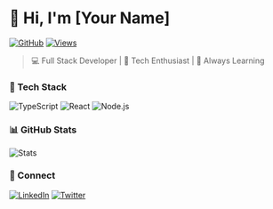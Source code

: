 
# 👋 Hi, I'm [Your Name]

[![GitHub](https://img.shields.io/github/followers/yourusername?label=Follow&style=social)](https://github.com/yourusername)
[![Views](https://komarev.com/ghpvc/?username=yourusername&color=blueviolet)](https://github.com/yourusername)

> 💻 Full Stack Developer | 🚀 Tech Enthusiast | 🌱 Always Learning

### 🔨 Tech Stack
![TypeScript](https://img.shields.io/badge/-TypeScript-3178C6?style=flat-square&logo=typescript&logoColor=white)
![React](https://img.shields.io/badge/-React-61DAFB?style=flat-square&logo=react&logoColor=black)
![Node.js](https://img.shields.io/badge/-Node.js-339933?style=flat-square&logo=node.js&logoColor=white)

### 📊 GitHub Stats
![Stats](https://github-readme-stats.vercel.app/api?username=yourusername&show_icons=true&theme=tokyonight&hide_border=true&count_private=true)

### 🔗 Connect
[![LinkedIn](https://img.shields.io/badge/LinkedIn-0077B5?style=flat-square&logo=linkedin)](https://linkedin.com/in/yourusername)
[![Twitter](https://img.shields.io/badge/Twitter-1DA1F2?style=flat-square&logo=twitter&logoColor=white)](https://twitter.com/yourusername)
